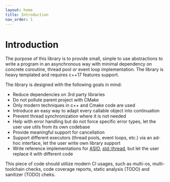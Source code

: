 ```yaml
---
layout: home
title: Introduction
nav_order: 1
---
```


# Introduction
The purpose of this library is to provide small, simple to use abstractions to write a program in an asynchronous way with minimal dependency on concrete coroutine, thread pool or event loop implementation. The library is heavy templated and requires c++17 features support.

The library is designed with the following goals in mind:
* Reduce dependencies on 3rd party libraries
* Do not pollute parent project with CMake
* Only modern techniques in c++ and Cmake code are used
* Introduce an easy way to adapt every callable object into continuation
* Prevent thread synchronization where it is not needed
* Help with error handling but do not force specific error types, let the user use utils from its own codebase
* Provide meaningful support for cancellation
* Support different executors (thread pools, event loops, etc.) via an ad-hoc interface, let the user write own library support
* Write reference implementations for [ASIO](library/asio.md), [std::thread](library/thread.md), but let the user replace it with different code

This piece of code should utilize modern CI usages, such as multi-os, multi-toolchain checks, code coverage reports, static analysis (TODO) and sanitizer (TODO) cheks.
<!--stackedit_data:
eyJoaXN0b3J5IjpbLTI5MTY0MTQxNiw0MzU3NzU5Ml19
-->
